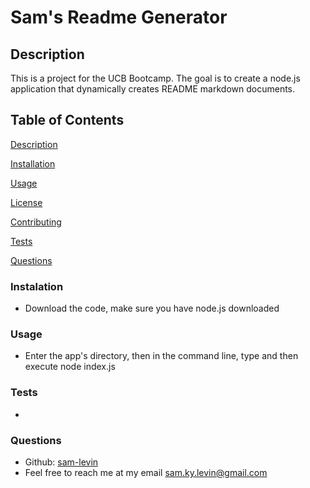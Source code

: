 
# Sam's Readme Generator

## Description

This is a project for the UCB Bootcamp. The goal is to create a node.js application that dynamically creates README markdown documents. 

## Table of Contents
[Description](#Description) 

[Installation](#Installation) 
 
[Usage](#Usage)  

[License](#License) 
  
[Contributing](#Contributing) 
  
[Tests](#Tests)  

[Questions](#Questions) 
    

### Instalation
* Download the code, make sure you have node.js downloaded

### Usage
* Enter the app's directory, then in the command line, type and then execute node index.js

### Tests
* 
### Questions

* Github: [sam-levin](https://www.github.com/sam-levin) 
* Feel free to reach me at my email [sam.ky.levin@gmail.com](mailto:sam.ky.levin@gmail.com)
